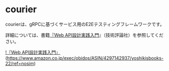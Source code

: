 # courier

courierは、gRPCに基づくサービス用のE2Eテスティングフレームワークです。

詳細については、書籍[『Web API設計実践入門](https://www.amazon.co.jp/exec/obidos/ASIN/4297142937/yoshikisbooks-22/ref=nosim)』（技術評論社）を参照してください。

[!『Web API設計実践入門』](./WebAPI.png)(https://www.amazon.co.jp/exec/obidos/ASIN/4297142937/yoshikisbooks-22/ref=nosim)

